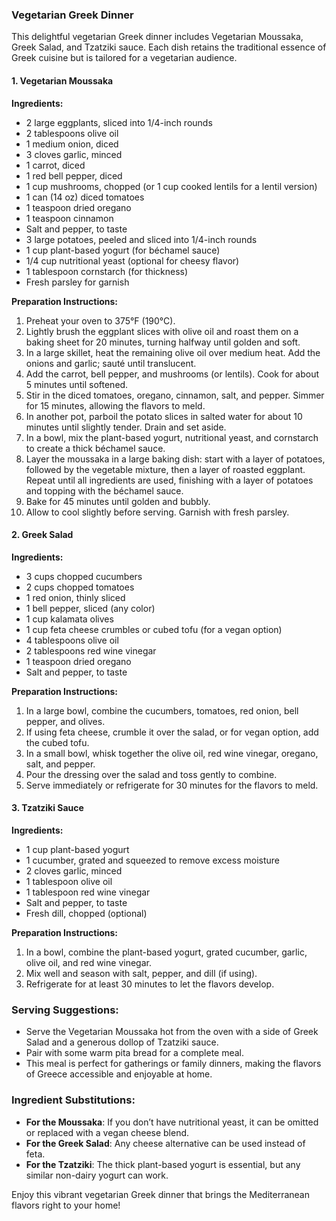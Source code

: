 ### Vegetarian Greek Dinner

This delightful vegetarian Greek dinner includes Vegetarian Moussaka, Greek Salad, and Tzatziki sauce. Each dish retains the traditional essence of Greek cuisine but is tailored for a vegetarian audience. 

#### 1. Vegetarian Moussaka

**Ingredients:**

- 2 large eggplants, sliced into 1/4-inch rounds
- 2 tablespoons olive oil
- 1 medium onion, diced
- 3 cloves garlic, minced
- 1 carrot, diced
- 1 red bell pepper, diced
- 1 cup mushrooms, chopped (or 1 cup cooked lentils for a lentil version)
- 1 can (14 oz) diced tomatoes
- 1 teaspoon dried oregano
- 1 teaspoon cinnamon
- Salt and pepper, to taste
- 3 large potatoes, peeled and sliced into 1/4-inch rounds
- 1 cup plant-based yogurt (for béchamel sauce)
- 1/4 cup nutritional yeast (optional for cheesy flavor)
- 1 tablespoon cornstarch (for thickness)
- Fresh parsley for garnish

**Preparation Instructions:**

1. Preheat your oven to 375°F (190°C).
2. Lightly brush the eggplant slices with olive oil and roast them on a baking sheet for 20 minutes, turning halfway until golden and soft.
3. In a large skillet, heat the remaining olive oil over medium heat. Add the onions and garlic; sauté until translucent.
4. Add the carrot, bell pepper, and mushrooms (or lentils). Cook for about 5 minutes until softened.
5. Stir in the diced tomatoes, oregano, cinnamon, salt, and pepper. Simmer for 15 minutes, allowing the flavors to meld.
6. In another pot, parboil the potato slices in salted water for about 10 minutes until slightly tender. Drain and set aside.
7. In a bowl, mix the plant-based yogurt, nutritional yeast, and cornstarch to create a thick béchamel sauce.
8. Layer the moussaka in a large baking dish: start with a layer of potatoes, followed by the vegetable mixture, then a layer of roasted eggplant. Repeat until all ingredients are used, finishing with a layer of potatoes and topping with the béchamel sauce.
9. Bake for 45 minutes until golden and bubbly.
10. Allow to cool slightly before serving. Garnish with fresh parsley.

#### 2. Greek Salad

**Ingredients:**

- 3 cups chopped cucumbers
- 2 cups chopped tomatoes
- 1 red onion, thinly sliced
- 1 bell pepper, sliced (any color)
- 1 cup kalamata olives
- 1 cup feta cheese crumbles or cubed tofu (for a vegan option)
- 4 tablespoons olive oil
- 2 tablespoons red wine vinegar
- 1 teaspoon dried oregano
- Salt and pepper, to taste

**Preparation Instructions:**

1. In a large bowl, combine the cucumbers, tomatoes, red onion, bell pepper, and olives.
2. If using feta cheese, crumble it over the salad, or for vegan option, add the cubed tofu.
3. In a small bowl, whisk together the olive oil, red wine vinegar, oregano, salt, and pepper.
4. Pour the dressing over the salad and toss gently to combine.
5. Serve immediately or refrigerate for 30 minutes for the flavors to meld.

#### 3. Tzatziki Sauce

**Ingredients:**

- 1 cup plant-based yogurt
- 1 cucumber, grated and squeezed to remove excess moisture
- 2 cloves garlic, minced
- 1 tablespoon olive oil
- 1 tablespoon red wine vinegar
- Salt and pepper, to taste
- Fresh dill, chopped (optional)

**Preparation Instructions:**

1. In a bowl, combine the plant-based yogurt, grated cucumber, garlic, olive oil, and red wine vinegar.
2. Mix well and season with salt, pepper, and dill (if using).
3. Refrigerate for at least 30 minutes to let the flavors develop.

### Serving Suggestions:

- Serve the Vegetarian Moussaka hot from the oven with a side of Greek Salad and a generous dollop of Tzatziki sauce.
- Pair with some warm pita bread for a complete meal.
- This meal is perfect for gatherings or family dinners, making the flavors of Greece accessible and enjoyable at home.

### Ingredient Substitutions:

- **For the Moussaka**: If you don’t have nutritional yeast, it can be omitted or replaced with a vegan cheese blend.
- **For the Greek Salad**: Any cheese alternative can be used instead of feta. 
- **For the Tzatziki**: The thick plant-based yogurt is essential, but any similar non-dairy yogurt can work.

Enjoy this vibrant vegetarian Greek dinner that brings the Mediterranean flavors right to your home!
```